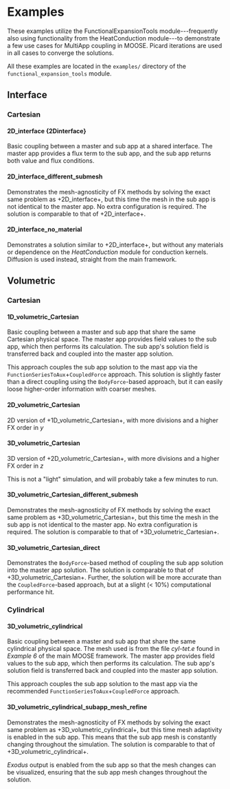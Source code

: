 # Examples

These examples utilize the FunctionalExpansionTools module---frequently also using functionality from the HeatConduction module---to demonstrate a few use cases for MultiApp coupling in MOOSE. Picard iterations are used in all cases to converge the solutions.

All these examples are located in the `examples/` directory of the `functional_expansion_tools` module.

## Interface

### Cartesian

#### 2D_interface {2Dinterface}

Basic coupling between a master and sub app at a shared interface. The master app provides a flux term to the sub app, and the sub app returns both value and flux conditions.

#### 2D_interface_different_submesh

Demonstrates the mesh-agnosticity of FX methods by solving the exact same problem as +2D_interface+, but this time the mesh in the sub app is not identical to the master app. No extra configuration is required. The solution is comparable to that of +2D_interface+.

#### 2D_interface_no_material

Demonstrates a solution similar to +2D_interface+, but without any materials or dependence on the *HeatConduction* module for conduction kernels. Diffusion is used instead, straight from the main framework.

## Volumetric

### Cartesian

#### 1D_volumetric_Cartesian

Basic coupling between a master and sub app that share the same Cartesian physical space. The master app provides field values to the sub app, which then performs its calculation. The sub app's solution field is transferred back and coupled into the master app solution.

This approach couples the sub app solution to the mast app via the `FunctionSeriesToAux`+`CoupledForce` approach. This solution is slightly faster than a direct coupling using the `BodyForce`-based approach, but it can easily loose higher-order information with coarser meshes.

#### 2D_volumetric_Cartesian

2D version of +1D_volumetric_Cartesian+, with more divisions and a higher FX order in _y_

#### 3D_volumetric_Cartesian

3D version of +2D_volumetric_Cartesian+, with more divisions and a higher FX order in _z_

This is not a "light" simulation, and will probably take a few minutes to run.

#### 3D_volumetric_Cartesian_different_submesh

Demonstrates the mesh-agnosticity of FX methods by solving the exact same problem as +3D_volumetric_Cartesian+, but this time the mesh in the sub app is not identical to the master app. No extra configuration is required. The solution is comparable to that of +3D_volumetric_Cartesian+.

#### 3D_volumetric_Cartesian_direct

Demonstrates the `BodyForce`-based method of coupling the sub app solution into the master app solution. The solution is comparable to that of +3D_volumetric_Cartesian+. Further, the solution will be more accurate than the `CoupledForce`-based approach, but at a slight (< 10%) computational performance hit.

### Cylindrical

#### 3D_volumetric_cylindrical

Basic coupling between a master and sub app that share the same cylindrical physical space. The mesh used is from the file _cyl-tet.e_ found in _Example 6_ of the main MOOSE framework. The master app provides field values to the sub app, which then performs its calculation. The sub app's solution field is transferred back and coupled into the master app solution.

This approach couples the sub app solution to the mast app via the recommended `FunctionSeriesToAux`+`CoupledForce` approach.

#### 3D_volumetric_cylindrical_subapp_mesh_refine

Demonstrates the mesh-agnosticity of FX methods by solving the exact same problem as +3D_volumetric_cylindrical+, but this time mesh adaptivity is enabled in the sub app. This means that the sub app mesh is constantly changing throughout the simulation. The solution is comparable to that of +3D_volumetric_cylindrical+.

_Exodus_ output is enabled from the sub app so that the mesh changes can be visualized, ensuring that the sub app mesh changes throughout the solution.
